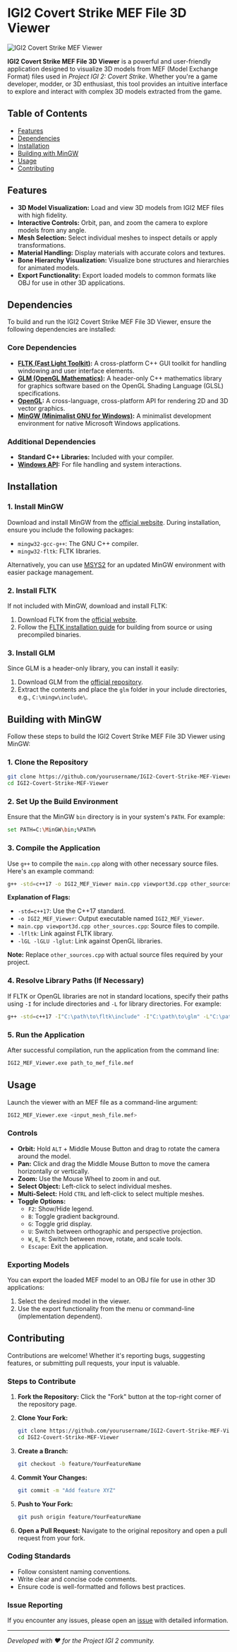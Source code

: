 
# IGI2 Covert Strike MEF File 3D Viewer

![IGI2 Covert Strike MEF Viewer](assets/preview.png)

**IGI2 Covert Strike MEF File 3D Viewer** is a powerful and user-friendly application designed to visualize 3D models from MEF (Model Exchange Format) files used in *Project IGI 2: Covert Strike*. Whether you're a game developer, modder, or 3D enthusiast, this tool provides an intuitive interface to explore and interact with complex 3D models extracted from the game.

## Table of Contents

- [Features](#features)
- [Dependencies](#dependencies)
- [Installation](#installation)
- [Building with MinGW](#building-with-mingw)
- [Usage](#usage)
- [Contributing](#contributing)

## Features

- **3D Model Visualization:** Load and view 3D models from IGI2 MEF files with high fidelity.
- **Interactive Controls:** Orbit, pan, and zoom the camera to explore models from any angle.
- **Mesh Selection:** Select individual meshes to inspect details or apply transformations.
- **Material Handling:** Display materials with accurate colors and textures.
- **Bone Hierarchy Visualization:** Visualize bone structures and hierarchies for animated models.
- **Export Functionality:** Export loaded models to common formats like OBJ for use in other 3D applications.

## Dependencies

To build and run the IGI2 Covert Strike MEF File 3D Viewer, ensure the following dependencies are installed:

### Core Dependencies

- **[FLTK (Fast Light Toolkit)](https://www.fltk.org/):** A cross-platform C++ GUI toolkit for handling windowing and user interface elements.
- **[GLM (OpenGL Mathematics)](https://glm.g-truc.net/0.9.9/index.html):** A header-only C++ mathematics library for graphics software based on the OpenGL Shading Language (GLSL) specifications.
- **[OpenGL](https://www.opengl.org/):** A cross-language, cross-platform API for rendering 2D and 3D vector graphics.
- **[MinGW (Minimalist GNU for Windows)](http://www.mingw.org/):** A minimalist development environment for native Microsoft Windows applications.

### Additional Dependencies

- **Standard C++ Libraries:** Included with your compiler.
- **[Windows API](https://docs.microsoft.com/en-us/windows/win32/apiindex/windows-api-list):** For file handling and system interactions.

## Installation

### 1. Install MinGW

Download and install MinGW from the [official website](http://www.mingw.org/). During installation, ensure you include the following packages:

- `mingw32-gcc-g++`: The GNU C++ compiler.
- `mingw32-fltk`: FLTK libraries.

Alternatively, you can use [MSYS2](https://www.msys2.org/) for an updated MinGW environment with easier package management.

### 2. Install FLTK

If not included with MinGW, download and install FLTK:

1. Download FLTK from the [official website](https://www.fltk.org/software.php).
2. Follow the [FLTK installation guide](https://www.fltk.org/doc-1.3/compile.html) for building from source or using precompiled binaries.

### 3. Install GLM

Since GLM is a header-only library, you can install it easily:

1. Download GLM from the [official repository](https://github.com/g-truc/glm).
2. Extract the contents and place the `glm` folder in your include directories, e.g., `C:\mingw\include\`.

## Building with MinGW

Follow these steps to build the IGI2 Covert Strike MEF File 3D Viewer using MinGW:

### 1. Clone the Repository

```bash
git clone https://github.com/yourusername/IGI2-Covert-Strike-MEF-Viewer.git
cd IGI2-Covert-Strike-MEF-Viewer
```

### 2. Set Up the Build Environment

Ensure that the MinGW `bin` directory is in your system's `PATH`. For example:

```bash
set PATH=C:\MinGW\bin;%PATH%
```

### 3. Compile the Application

Use `g++` to compile the `main.cpp` along with other necessary source files. Here's an example command:

```bash
g++ -std=c++17 -o IGI2_MEF_Viewer main.cpp viewport3d.cpp other_sources.cpp -lfltk -lGL -lGLU -lglut
```

**Explanation of Flags:**

- `-std=c++17`: Use the C++17 standard.
- `-o IGI2_MEF_Viewer`: Output executable named `IGI2_MEF_Viewer`.
- `main.cpp viewport3d.cpp other_sources.cpp`: Source files to compile.
- `-lfltk`: Link against FLTK library.
- `-lGL -lGLU -lglut`: Link against OpenGL libraries.

**Note:** Replace `other_sources.cpp` with actual source files required by your project.

### 4. Resolve Library Paths (If Necessary)

If FLTK or OpenGL libraries are not in standard locations, specify their paths using `-I` for include directories and `-L` for library directories. For example:

```bash
g++ -std=c++17 -I"C:\path\to\fltk\include" -I"C:\path\to\glm" -L"C:\path\to\fltk\lib" -o IGI2_MEF_Viewer main.cpp viewport3d.cpp other_sources.cpp -lfltk -lopengl32 -lglu32 -lglut32
```

### 5. Run the Application

After successful compilation, run the application from the command line:

```bash
IGI2_MEF_Viewer.exe path_to_mef_file.mef
```

## Usage

Launch the viewer with an MEF file as a command-line argument:

```bash
IGI2_MEF_Viewer.exe <input_mesh_file.mef>
```

### Controls

- **Orbit:** Hold `ALT` + Middle Mouse Button and drag to rotate the camera around the model.
- **Pan:** Click and drag the Middle Mouse Button to move the camera horizontally or vertically.
- **Zoom:** Use the Mouse Wheel to zoom in and out.
- **Select Object:** Left-click to select individual meshes.
- **Multi-Select:** Hold `CTRL` and left-click to select multiple meshes.
- **Toggle Options:**
  - `F2`: Show/Hide legend.
  - `B`: Toggle gradient background.
  - `G`: Toggle grid display.
  - `U`: Switch between orthographic and perspective projection.
  - `W`, `E`, `R`: Switch between move, rotate, and scale tools.
  - `Escape`: Exit the application.

### Exporting Models

You can export the loaded MEF model to an OBJ file for use in other 3D applications:

1. Select the desired model in the viewer.
2. Use the export functionality from the menu or command-line (implementation dependent).

## Contributing

Contributions are welcome! Whether it's reporting bugs, suggesting features, or submitting pull requests, your input is valuable.

### Steps to Contribute

1. **Fork the Repository:** Click the "Fork" button at the top-right corner of the repository page.
2. **Clone Your Fork:**

   ```bash
   git clone https://github.com/yourusername/IGI2-Covert-Strike-MEF-Viewer.git
   cd IGI2-Covert-Strike-MEF-Viewer
   ```

3. **Create a Branch:**

   ```bash
   git checkout -b feature/YourFeatureName
   ```

4. **Commit Your Changes:**

   ```bash
   git commit -m "Add feature XYZ"
   ```

5. **Push to Your Fork:**

   ```bash
   git push origin feature/YourFeatureName
   ```

6. **Open a Pull Request:** Navigate to the original repository and open a pull request from your fork.

### Coding Standards

- Follow consistent naming conventions.
- Write clear and concise code comments.
- Ensure code is well-formatted and follows best practices.

### Issue Reporting

If you encounter any issues, please open an [issue](https://github.com/yourusername/IGI2-Covert-Strike-MEF-Viewer/issues) with detailed information.

---

*Developed with ❤️ for the Project IGI 2 community.*
